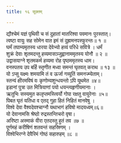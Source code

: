 ```yaml
---
title: १६ सूक्तम्

---
```

द्यौश्चेमं यज्ञं पृथिवी च सं दुहातां मातरिश्वा पवमानः पुरस्तात्।  
त्वष्टा वायुः सह सोमेन वात इमं सं दुह्रामनपस्फुरन्तः॥ १ ॥  
घर्मं तपाम्यमृतस्य धारया देवेभ्यो हव्यं परिधे सवित्रे । धर्मं  
शुक्रं देवाः शृतमदन्तु हव्यमासञ्जुह्वानाममृतस्य योनौ ॥ २ ॥  
उद्वासयाग्ने शृतमकर्म हव्यमा रोह पृष्ठममृतस्य धाम।  
वनस्पतय उप बर्हि स्तृणीत मध्वा समन्तं घृतवत् कराथ ॥ १३ ॥  
यो ऽप्सु यक्ष्मः शमयामि तं व ऊर्जा गव्यूतिं समनज्म्येताम्।  
स्तन्यं क्षीरमविषं वः कृणोम्यशुन्धयन्तो ऽपि यूथमेत ॥४॥  
इडानां पुत्रा उत मित्रियाणां पयो धयन्त्यहृणीयमानाः ।  
ऋतुभिः सस्यमुत कलृप्तमस्त्विर्यो गोपा रक्षतु वायुरेनाः ॥५॥  
पिबत घृतं यतिधा व एतद् गुहा हितं निहितं मानवेषु ।  
विश्वे देवा वैश्वदेवश्चाग्नौ यथाभागं हविषो मादयध्वम्॥६॥  
यो देवानामसि श्रेष्ठो रुद्रस्तन्तिचरो वृषा।  
अरिष्टा अस्माकं वीरा एतदस्तु हुतं तव ॥७ ॥  
पूर्णमहं करीषिणं शतवन्तं सहस्रिणम् ।  
विश्वेभिरग्ने देवैरिमं गोष्ठं सहारुहम् ॥८ ॥  